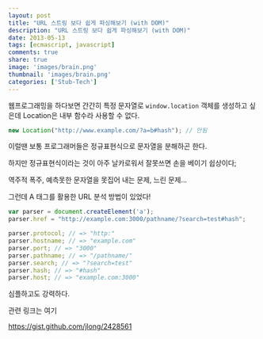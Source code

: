 ```yaml
---
layout: post
title: "URL 스트링 보다 쉽게 파싱해보기 (with DOM)"
description: "URL 스트링 보다 쉽게 파싱해보기 (with DOM)"
date: 2013-05-13
tags: [ecmascript, javascript]
comments: true
share: true
image: 'images/brain.png'
thumbnail: 'images/brain.png'
categories: ['Stub-Tech']
---
```


웹프로그래밍을 하다보면 간간히 특정 문자열로 `window.location` 객체를 생성하고 싶은데 Location은 내부 함수라 사용할 수 없다.

```javascript
new Location("http://www.example.com/?a=b#hash"); // 안됨
```

이럴땐 보통 프로그래머들은 정규표현식으로 문자열을 분해하곤 한다.

하지만 정규표현식이라는 것이 아주 날카로워서 잘못쓰면 손을 베이기 쉽상이다;

역주적 폭주, 예측못한 문자열을 못집어 내는 문제, 느린 문제...

그런데 A 태그를 활용한 URL 분석 방법이 있었다!

```javascript
var parser = document.createElement('a');
parser.href = "http://example.com:3000/pathname/?search=test#hash";

parser.protocol; // => "http:"
parser.hostname; // => "example.com"
parser.port; // => "3000"
parser.pathname; // => "/pathname/"
parser.search; // => "?search=test"
parser.hash; // => "#hash"
parser.host; // => "example.com:3000"
```

심플하고도 강력하다.

관련 링크는 여기

https://gist.github.com/jlong/2428561